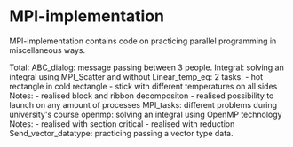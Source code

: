 # MPI-implementation
MPI-implementation contains code on practicing parallel programming in miscellaneous ways.

Total:
ABC_dialog: message passing between 3 people.
Integral: solving an integral using MPI_Scatter and without
Linear_temp_eq: 
              2 tasks: 
              - hot rectangle in cold rectangle
              - stick with different temperatures on all sides
              Notes:
              - realised block and ribbon decompositon
              - realised possibility to launch on any amount of processes
MPI_tasks: different problems during university's course
openmp: solving an integral using OpenMP technology 
              Notes:
              - realised with section critical
              - realised with reduction
Send_vector_datatype: practicing passing a vector type data.
